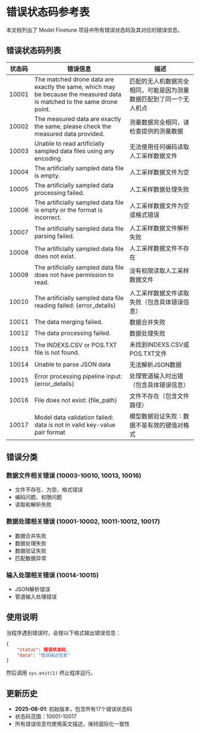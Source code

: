 # 错误状态码参考表

本文档列出了 Model Finetune 项目中所有错误状态码及其对应的错误信息。

## 错误状态码列表

| 状态码 | 错误信息 | 描述 |
|--------|----------|------|
| 10001 | The matched drone data are exactly the same, which may be because the measured data is matched to the same drone point. | 匹配的无人机数据完全相同，可能是因为测量数据匹配到了同一个无人机点 |
| 10002 | The measured data are exactly the same, please check the measured data provided. | 测量数据完全相同，请检查提供的测量数据 |
| 10003 | Unable to read artificially sampled data files using any encoding. | 无法使用任何编码读取人工采样数据文件 |
| 10004 | The artificially sampled data file is empty. | 人工采样数据文件为空 |
| 10005 | The artificially sampled data processing failed. | 人工采样数据处理失败 |
| 10006 | The artificially sampled data file is empty or the format is incorrect. | 人工采样数据文件为空或格式错误 |
| 10007 | The artificially sampled data file parsing failed. | 人工采样数据文件解析失败 |
| 10008 | The artificially sampled data file does not exist. | 人工采样数据文件不存在 |
| 10009 | The artificially sampled data file does not have permission to read. | 没有权限读取人工采样数据文件 |
| 10010 | The artificially sampled data file reading failed: {error_details} | 人工采样数据文件读取失败（包含具体错误信息） |
| 10011 | The data merging failed. | 数据合并失败 |
| 10012 | The data processing failed. | 数据处理失败 |
| 10013 | The INDEXS.CSV or POS.TXT file is not found. | 未找到INDEXS.CSV或POS.TXT文件 |
| 10014 | Unable to parse JSON data | 无法解析JSON数据 |
| 10015 | Error processing pipeline input: {error_details} | 处理管道输入时出错（包含具体错误信息） |
| 10016 | File does not exist: {file_path} | 文件不存在（包含文件路径） |
| 10017 | Model data validation failed: data is not in valid key-value pair format | 模型数据验证失败：数据不是有效的键值对格式 |

## 错误分类

### 数据文件相关错误 (10003-10010, 10013, 10016)
- 文件不存在、为空、格式错误
- 编码问题、权限问题
- 读取和解析失败

### 数据处理相关错误 (10001-10002, 10011-10012, 10017)
- 数据合并失败
- 数据处理失败
- 数据验证失败
- 匹配数据异常

### 输入处理相关错误 (10014-10015)
- JSON解析错误
- 管道输入处理错误

## 使用说明

当程序遇到错误时，会按以下格式输出错误信息：

```json
{
    "status": 错误状态码,
    "data": "错误描述信息"
}
```

然后调用 `sys.exit(1)` 终止程序运行。

## 更新历史

- **2025-08-01**: 初始版本，包含所有17个错误状态码
- 状态码范围：10001-10017
- 所有错误信息均使用英文描述，保持国际化一致性